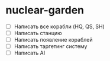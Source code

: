 # nuclear-garden

* [ ] Написать все корабли (HQ, QS, SH)
* [ ] Написать станцию
* [ ] Написать появление кораблей
* [ ] Написать таргетинг систему
* [ ] Написать AI